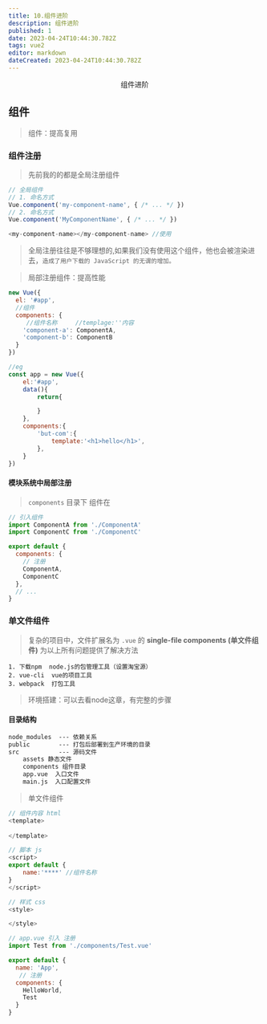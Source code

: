 ```yaml
---
title: 10.组件进阶
description: 组件进阶
published: 1
date: 2023-04-24T10:44:30.782Z
tags: vue2
editor: markdown
dateCreated: 2023-04-24T10:44:30.782Z
---
```


<center>组件进阶</center>



## 组件

> 组件：提高复用



### 组件注册

> 先前我的的都是全局注册组件

```js
// 全局组件
// 1. 命名方式
Vue.component('my-component-name', { /* ... */ })
// 2. 命名方式
Vue.component('MyComponentName', { /* ... */ })

<my-component-name></my-component-name> //使用
```

> 全局注册往往是不够理想的,如果我们没有使用这个组件，他也会被渲染进去，`造成了用户下载的 JavaScript 的无谓的增加。`



> 局部注册组件：提高性能

```js
new Vue({
  el: '#app',
  //组件
  components: {
     //组件名称     //templage:''内容
    'component-a': ComponentA,
    'component-b': ComponentB
  }
})

//eg
const app = new Vue({
    el:'#app',
    data(){
        return{

        }
    },
    components:{
        'but-com':{
            template:'<h1>hello</h1>',
        },
    }
})
```



#### 模块系统中局部注册

> `components` 目录下 组件在

```js
// 引入组件
import ComponentA from './ComponentA'
import ComponentC from './ComponentC'

export default {
  components: {
    // 注册
    ComponentA,
    ComponentC
  },
  // ...
}
```



### 单文件组件

> 复杂的项目中，文件扩展名为 `.vue` 的 **single-file components (单文件组件)** 为以上所有问题提供了解决方法

```text
1. 下载npm  node.js的包管理工具（设置淘宝源）
2. vue-cli  vue的项目工具
3. webpack  打包工具
```



> 环境搭建：可以去看node这章，有完整的步骤



#### 目录结构

```html
node_modules  --- 依赖关系
public        --- 打包后部署到生产环境的目录
src           --- 源码文件
	assets 静态文件
	components 组件目录
	app.vue  入口文件
	main.js  入口配置文件
```

> 单文件组件

```js
// 组件内容 html
<template>
    
</template>

// 脚本 js
<script>
export default {
    name:'****' //组件名称
}
</script>

// 样式 css
<style>

</style>

// app.vue 引入 注册
import Test from './components/Test.vue'

export default {
  name: 'App',
   // 注册
  components: {
    HelloWorld,
    Test  
  }
}
```

